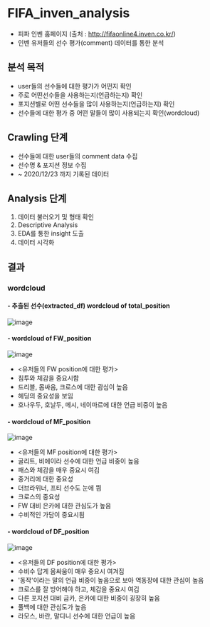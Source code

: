 # FIFA_inven_analysis
- 피파 인벤 홈페이지 (출처 : http://fifaonline4.inven.co.kr/)
- 인벤 유저들의 선수 평가(comment) 데이터를 통한 분석

## 분석 목적
- user들의 선수들에 대한 평가가 어떤지 확인
- 주로 어떤선수들을 사용하는지(언급하는지) 확인
- 포지션별로 어떤 선수들을 많이 사용하는지(언급하는지) 확인
- 선수들에 대한 평가 중 어떤 말들이 많이 사용되는지 확인(wordcloud)


## Crawling 단계
- 선수들에 대한 user들의 comment data 수집
- 선수명 & 포지션 정보 수집
- ~ 2020/12/23 까지 기록된 데이터

## Analysis 단계
1. 데이터 불러오기 및 형태 확인
2. Descriptive Analysis
3. EDA를 통한 insight 도출
4. 데이터 시각화


## 결과
### wordcloud
#### - 추출된 선수(extracted_df) wordcloud of total_position

![image](https://user-images.githubusercontent.com/68583172/103545128-7b1de980-4ee4-11eb-802b-079d44025308.png)

#### - wordcloud of FW_position

![image](https://user-images.githubusercontent.com/68583172/103619039-5bce9d00-4f74-11eb-95dc-c65a520bee2f.png)
- <유저들의 FW position에 대한 평가>
- 침투와 체감을 중요시함
- 드리블, 몸싸움, 크로스에 대한 괌심이 높음
- 헤딩의 중요성을 보임
- 호나우두, 호날두, 메시, 네이마르에 대한 언급 비중이 높음

#### - wordcloud of MF_position

![image](https://user-images.githubusercontent.com/68583172/103621119-12804c80-4f78-11eb-9de5-400d6aba663f.png)

- <유저들의 MF position에 대한 평가>
- 굴리트, 비에이라 선수에 대한 언급 비중이 높음
- 패스와 체감을 매우 중요시 여김
- 중거리에 대한 중요성
- 더브라위너, 프티 선수도 눈에 띔
- 크로스의 중요성
- FW 대비 은카에 대한 관심도가 높음
- 수비적인 가담이 중요시됨


#### - wordcloud of DF_position

![image](https://user-images.githubusercontent.com/68583172/103622513-304eb100-4f7a-11eb-966f-c1c1597cb50e.png)

- <유저들의 DF position에 대한 평가>
- 수비수 답게 몸싸움이 매우 중요시 여겨짐
- '동작'이라는 말의 언급 비중이 높음으로 보아 역동장에 대한 관심이 높음
- 크로스를 잘 방어해야 하고, 체감을 중요시 여김
- 다른 포지션 대비 금카, 은카에 대한 비중이 굉장히 높음
- 풀백에 대한 관심도가 높음
- 라모스, 바란, 말디니 선수에 대한 언급이 높음



